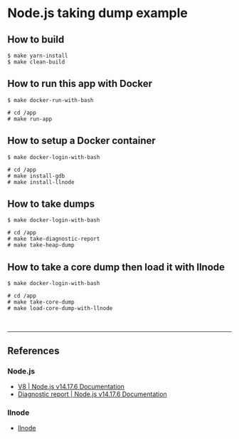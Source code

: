 # Node.js taking dump example

## How to build

```
$ make yarn-install
$ make clean-build
```

## How to run this app with Docker

```
$ make docker-run-with-bash

# cd /app
# make run-app
```

## How to setup a Docker container

```
$ make docker-login-with-bash

# cd /app
# make install-gdb
# make install-llnode
```

## How to take dumps

```
$ make docker-login-with-bash

# cd /app
# make take-diagnostic-report
# make take-heap-dump
```

## How to take a core dump then load it with llnode

```
$ make docker-login-with-bash

# cd /app
# make take-core-dump
# make load-core-dump-with-llnode
```

<br>

---

## References

### Node.js

-   [V8 | Node.js v14.17.6 Documentation](https://nodejs.org/dist/latest-v14.x/docs/api/v8.html)
-   [Diagnostic report | Node.js v14.17.6 Documentation](https://nodejs.org/dist/latest-v14.x/docs/api/report.html)

### llnode

-   [llnode](https://github.com/nodejs/llnode)
